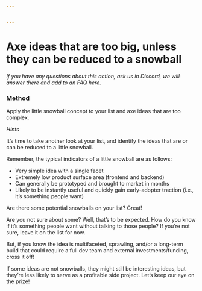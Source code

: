 ```yaml
---


---
```


<h1 id="axe-ideas-that-are-too-big-unless-they-can-be-reduced-to-a-snowball">Axe ideas that are too big, unless they can be reduced to a snowball</h1>
<p><em>If you have any questions about this action, ask us in Discord, we will answer there and add to an FAQ here.</em></p>
<h3 id="method">Method</h3>
<p>Apply the little snowball concept to your list and axe ideas that are too complex.</p>
<p><em>Hints</em></p>
<p>It’s time to take another look at your list, and identify the ideas that are or can be reduced to a little snowball.</p>
<p>Remember, the typical indicators of a little snowball are as follows:</p>
<ul>
<li>Very simple idea with a single facet</li>
<li>Extremely low product surface area (frontend and backend)</li>
<li>Can generally be prototyped and brought to market in months</li>
<li>Likely to be instantly useful and quickly gain early-adopter traction (i.e., it’s something people want)</li>
</ul>
<p>Are there some potential snowballs on your list? Great!</p>
<p>Are you not sure about some? Well, that’s to be expected. How do you know if it’s something people want without talking to those people? If you’re not sure, leave it on the list for now.</p>
<p>But, if you know the idea is multifaceted, sprawling, and/or a long-term build that could require a full dev team and external investments/funding, cross it off!</p>
<p>If some ideas are not snowballs, they might still be interesting ideas, but they’re less likely to serve as a profitable side project. Let’s keep our eye on the prize!</p>

